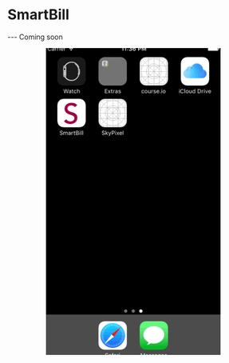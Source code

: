 # SmartBill

 --- Coming soon

<div>
<p align="center">
  <img src="https://github.com/kesongxie/SmartBill/blob/master/SmartBill/Gif/Part-one.gif" width="350"/>
</p>

</div>

